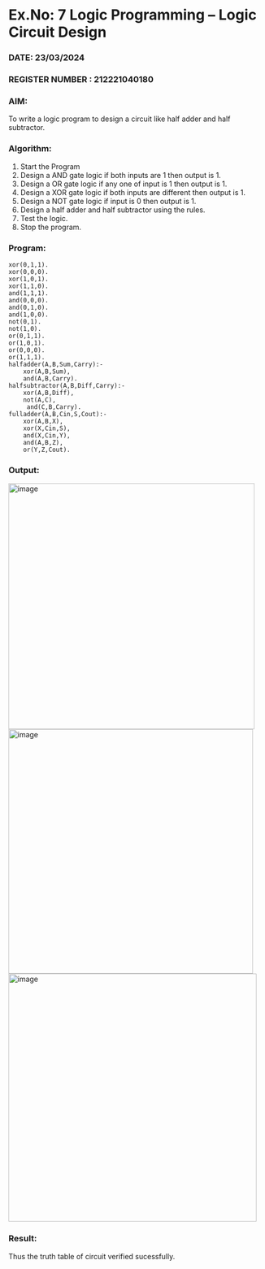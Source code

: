 # Ex.No: 7  Logic Programming –  Logic Circuit Design
### DATE:  23/03/2024                                                                          
### REGISTER NUMBER : 212221040180
### AIM:

To write a logic program to design a circuit like half adder and half subtractor.

###  Algorithm:

1. Start the Program
2. Design a AND gate logic if both inputs are 1 then output is 1.
3. Design a OR gate logic if any one of input is 1 then output is 1.
4. Design a XOR gate logic if both inputs are different then output is 1.
5. Design a NOT gate logic if input is 0 then output is 1.
6. Design a half adder and half subtractor using the rules.
7. Test the logic.
8. Stop the program.
   

### Program:

```
xor(0,1,1).
xor(0,0,0).
xor(1,0,1).
xor(1,1,0).
and(1,1,1).
and(0,0,0).
and(0,1,0).
and(1,0,0).
not(0,1).
not(1,0).
or(0,1,1).
or(1,0,1).
or(0,0,0).
or(1,1,1).
halfadder(A,B,Sum,Carry):-
    xor(A,B,Sum),
    and(A,B,Carry).
halfsubtractor(A,B,Diff,Carry):-
    xor(A,B,Diff),
    not(A,C),
     and(C,B,Carry).
fulladder(A,B,Cin,S,Cout):-
    xor(A,B,X),
    xor(X,Cin,S),
    and(X,Cin,Y),
    and(A,B,Z),
    or(Y,Z,Cout).
```

### Output:


<img width="484" alt="image" src="https://github.com/Vineesha29031970/AI_Lab_2023-24/assets/133136880/2a387308-072f-42c3-aef9-19517550e8ca">


<img width="481" alt="image" src="https://github.com/Vineesha29031970/AI_Lab_2023-24/assets/133136880/ec798a7d-f82c-4a5c-841f-a26d5c57e82e">


<img width="488" alt="image" src="https://github.com/Vineesha29031970/AI_Lab_2023-24/assets/133136880/8a002ef7-bb5c-4548-98cf-434e50388220">

### Result:
Thus the truth table of circuit verified sucessfully.
